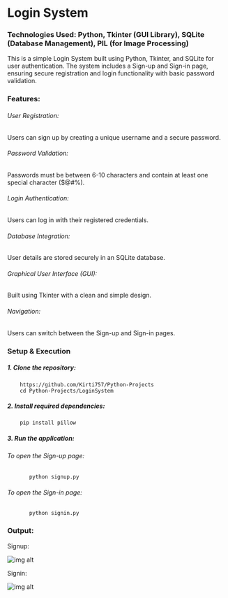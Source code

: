 # Login System

### Technologies Used: Python, Tkinter (GUI Library), SQLite (Database Management), PIL (for Image Processing)
This is a simple Login System built using Python, Tkinter, and SQLite for user authentication. The system includes a Sign-up and Sign-in page, ensuring secure registration and login functionality with basic password validation.

### Features:

###### User Registration:
Users can sign up by creating a unique username and a secure password.
###### Password Validation:
Passwords must be between 6-10 characters and contain at least one special character ($@#%).
###### Login Authentication:
Users can log in with their registered credentials.
###### Database Integration:
User details are stored securely in an SQLite database.
###### Graphical User Interface (GUI):
Built using Tkinter with a clean and simple design.
###### Navigation:
Users can switch between the Sign-up and Sign-in pages.

### Setup & Execution
##### 1. Clone the repository:
        https://github.com/Kirti757/Python-Projects
        cd Python-Projects/LoginSystem
##### 2. Install required dependencies:
        pip install pillow
##### 3. Run the application:
 ###### To open the Sign-up page:
           python signup.py
 ###### To open the Sign-in page:
           python signin.py
           
### Output:
Signup:

![img alt](https://github.com/Kirti757/Python-Projects/blob/main/Outputimages/Signuppage.png?raw=true)

Signin:

![img alt](https://github.com/Kirti757/Python-Projects/blob/main/Outputimages/Signinpage.png?raw=true)
